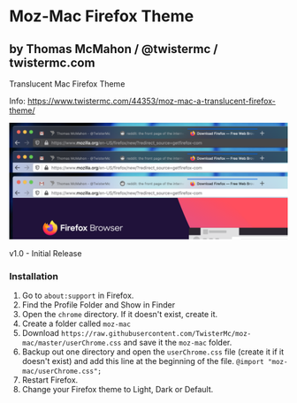 # Moz-Mac Firefox Theme
## by Thomas McMahon / @twistermc / twistermc.com
Translucent Mac Firefox Theme

Info: https://www.twistermc.com/44353/moz-mac-a-translucent-firefox-theme/

![screenshots](moz-mac-screenshot.png)

v1.0 - Initial Release

### Installation
1. Go to `about:support` in Firefox.
2. Find the Profile Folder and Show in Finder
3. Open the `chrome` directory. If it doesn't exist, create it.
4. Create a folder called `moz-mac`
5. Download `https://raw.githubusercontent.com/TwisterMc/moz-mac/master/userChrome.css` and save it the `moz-mac` folder.
6. Backup out one directory and open the `userChrome.css` file (create it if it doesn't exist) and add this line at the beginning of the file. `@import "moz-mac/userChrome.css";`
7. Restart Firefox.
8. Change your Firefox theme to Light, Dark or Default.
